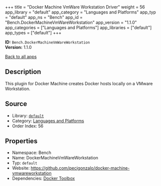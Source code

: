 ﻿+++
title = "Docker Machine VmWare Workstation Driver"
weight = 56
app_library = "default"
app_category = "Languages and Platforms"
app_typ = "default"
app_ns = "Bench"
app_id = "Bench.DockerMachineVmWareWorkstation"
app_version = "1.1.0"
app_categories = ["Languages and Platforms"]
app_libraries = ["default"]
app_types = ["default"]
+++

**ID:** `Bench.DockerMachineVmWareWorkstation`  
**Version:** 1.1.0  
<!--more-->

[Back to all apps](/apps/)

## Description
This plugin for Docker Machine creates Docker hosts locally on a VMware Workstation.

## Source

* Library: [`default`](/app_libraries/default)
* Category: [Languages and Platforms](/app_categories/languages-and-platforms)
* Order Index: 56

## Properties

* Namespace: Bench
* Name: DockerMachineVmWareWorkstation
* Typ: `default`
* Website: <https://github.com/pecigonzalo/docker-machine-vmwareworkstation>
* Dependencies: [Docker Toolbox](/apps/Bench.DockerToolbox)

